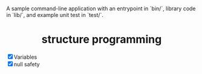 <html><body><br/>
<p>A sample command-line application with an entrypoint in `bin/`, library code
in `lib/`, and example unit test in `test/`.
</p>
<h1 style="text-align:center;">structure programming</h1>
<label for="variables">
<input type="checkbox" id="variables" name="sp" checked>Variables</label>
<br/> 

<label for="nullSafety">
<input type="checkbox" id="nullSafety" name="sp" checked>null safety</label>
<br/>

</body>
</html> 
